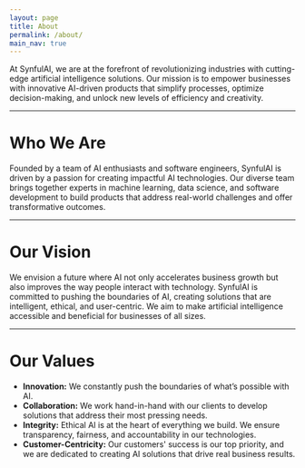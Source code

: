 ```yaml
---
layout: page
title: About
permalink: /about/
main_nav: true
---
```


<p>At SynfulAI, we are at the forefront of revolutionizing industries with cutting-edge artificial intelligence solutions. Our mission is to empower businesses with innovative AI-driven products that simplify processes, optimize decision-making, and unlock new levels of efficiency and creativity.</p>

<hr>

<h1>Who We Are</h1>
<p>Founded by a team of AI enthusiasts and software engineers, SynfulAI is driven by a passion for creating impactful AI technologies. Our diverse team brings together experts in machine learning, data science, and software development to build products that address real-world challenges and offer transformative outcomes.</p>

<hr>

<h1>Our Vision</h1>
<p>We envision a future where AI not only accelerates business growth but also improves the way people interact with technology. SynfulAI is committed to pushing the boundaries of AI, creating solutions that are intelligent, ethical, and user-centric. We aim to make artificial intelligence accessible and beneficial for businesses of all sizes.</p>

<hr>

<h1>Our Values</h1>
<ul>
  <li><b>Innovation:</b> We constantly push the boundaries of what’s possible with AI.</li>
  <li><b>Collaboration:</b> We work hand-in-hand with our clients to develop solutions that address their most pressing needs.</li>
  <li><b>Integrity:</b> Ethical AI is at the heart of everything we build. We ensure transparency, fairness, and accountability in our technologies.</li>
  <li><b>Customer-Centricity:</b> Our customers' success is our top priority, and we are dedicated to creating AI solutions that drive real business results.</li>
</ul>
